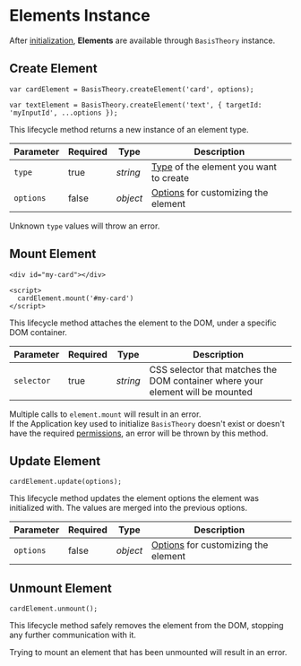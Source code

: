 # Elements Instance

After [initialization](#initialize), **Elements** are available through `BasisTheory` instance.

## Create Element

```tsx
var cardElement = BasisTheory.createElement('card', options);

var textElement = BasisTheory.createElement('text', { targetId: 'myInputId', ...options });
```

This lifecycle method returns a new instance of an element type.

| Parameter | Required | Type     | Description                                              |
|-----------|----------|----------|----------------------------------------------------------|
| `type`    | true     | *string* | [Type](#element-types) of the element you want to create |
| `options` | false    | *object* | [Options](#element-options) for customizing the element  |

<aside class="warning">
  <span>Unknown <code>type</code> values will throw an error.</span>
</aside>

## Mount Element

```tsx
<div id="my-card"></div>

<script>
  cardElement.mount('#my-card')
</script>
```

This lifecycle method attaches the element to the DOM, under a specific DOM container.

| Parameter  | Required | Type     | Description                                                                    |
|------------|----------|----------|--------------------------------------------------------------------------------|
| `selector` | true     | *string* | CSS selector that matches the DOM container where your element will be mounted |

<aside class="warning">
  <span>Multiple calls to <code>element.mount</code> will result in an error.</span>
</aside>

<aside class="warning">
  <span>If the Application key used to initialize <code>BasisTheory</code> doesn't exist or doesn't have the required <a href="#permissions">permissions</a>, an error will be thrown by this method.</span>
</aside>

## Update Element

```tsx
cardElement.update(options);
```

This lifecycle method updates the element options the element was initialized with. The values are merged into the previous options.

| Parameter | Required | Type     | Description                                             |
|-----------|----------|----------|---------------------------------------------------------|
| `options` | false    | *object* | [Options](#element-options) for customizing the element |

## Unmount Element

```tsx
cardElement.unmount();
```

This lifecycle method safely removes the element from the DOM, stopping any further communication with it.

<aside class="warning">
  <span>Trying to mount an element that has been unmounted will result in an error.</span>
</aside>

